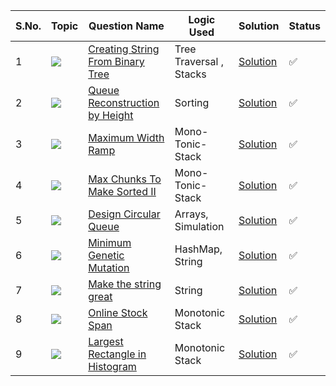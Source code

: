 S.No. | Topic | Question Name | Logic Used | Solution | Status |
------|---------------|------------|-------|------|------|
1 | ![](https://img.shields.io/badge/Stack-f0772b?style=for-the-badge&logo=array&logoColor=black) | [Creating String From Binary Tree](https://leetcode.com/problems/construct-string-from-binary-tree/) | Tree Traversal , Stacks  | [Solution](https://github.com/himanshugupta09/LEETCODE_SOLUTIONS/blob/main/Queues_%26_Stacks/Construct%20String%20from%20Binary%20Tree.cpp) | ✅ |
2 | ![](https://img.shields.io/badge/Queue-f0772b?style=for-the-badge&logo=array&logoColor=black) | [Queue Reconstruction by Height](https://leetcode.com/problems/queue-reconstruction-by-height/) | Sorting | [Solution](https://github.com/himanshugupta09/LEETCODE_SOLUTIONS/blob/main/Queues_%26_Stacks/Queue%20Reconstruction%20by%20Height.py) | ✅ |
3 | ![](https://img.shields.io/badge/Stacks-f0772b?style=for-the-badge&logo=array&logoColor=black) | [Maximum Width Ramp](https://leetcode.com/problems/maximum-width-ramp/) | Mono-Tonic-Stack | [Solution](https://github.com/himanshugupta09/LEETCODE_SOLUTIONS/blob/main/Queues_%26_Stacks/Maximum%20Width%20Ramp.cpp) | ✅ |
4 | ![](https://img.shields.io/badge/Stacks-f0772b?style=for-the-badge&logo=array&logoColor=black) | [Max Chunks To Make Sorted II](https://leetcode.com/problems/max-chunks-to-make-sorted-ii/) | Mono-Tonic-Stack | [Solution](https://github.com/himanshugupta09/LEETCODE_SOLUTIONS/blob/main/Queues_%26_Stacks/Max%20Chunk%20To%20Make%20Sorted-II.cpp) | ✅ |
5 | ![](https://img.shields.io/badge/Circular_Queue-f0772b?style=for-the-badge&logo=array&logoColor=black) | [Design Circular Queue](https://leetcode.com/problems/design-circular-queue/) | Arrays, Simulation | [Solution](https://github.com/himanshugupta09/LEETCODE_SOLUTIONS/blob/main/Queues_%26_Stacks/design-circular-queue.cpp) | ✅ |
6 | ![](https://img.shields.io/badge/Queue-f0772b?style=for-the-badge&logo=array&logoColor=black) | [Minimum Genetic Mutation](https://leetcode.com/problems/minimum-genetic-mutation/) | HashMap, String  | [Solution](https://github.com/himanshugupta09/LEETCODE_SOLUTIONS/blob/main/Queues_%26_Stacks/minimum-genetic-mutation.cpp) | ✅ |
7 | ![](https://img.shields.io/badge/Stack-f0772b?style=for-the-badge&logo=array&logoColor=black) | [Make the string great](https://leetcode.com/problems/make-the-string-great/description/) |  String  | [Solution](https://github.com/himanshugupta09/LEETCODE_SOLUTIONS/blob/main/Queues_%26_Stacks/make-the-string-great.cpp) | ✅ |
8 | ![](https://img.shields.io/badge/Stack-f0772b?style=for-the-badge&logo=array&logoColor=black) | [Online Stock Span](https://leetcode.com/problems/online-stock-span/description/) |  Monotonic Stack  | [Solution](https://github.com/himanshugupta09/LEETCODE_SOLUTIONS/blob/main/Queues_%26_Stacks/online-stock-span.cpp) | ✅ |
9 | ![](https://img.shields.io/badge/Stack-f0772b?style=for-the-badge&logo=array&logoColor=black) | [Largest Rectangle in Histogram](https://leetcode.com/problems/largest-rectangle-in-histogram/description/) |  Monotonic Stack  | [Solution](https://github.com/himanshugupta09/LEETCODE_SOLUTIONS/blob/main/Queues_%26_Stacks/largest-rectangle-in-histogram.cpp) | ✅ |








